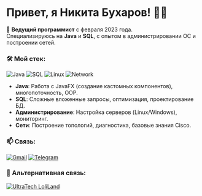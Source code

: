 # Привет, я Никита Бухаров! 👨‍💻

🚀 **Ведущий программист** с февраля 2023 года.  
Специализируюсь на **Java** и **SQL**, с опытом в администрировании ОС и построении сетей.

### 🛠 Мой стек:
![Java](https://img.shields.io/badge/Java-ED8B00?style=flat&logo=openjdk&logoColor=white)
![SQL](https://img.shields.io/badge/SQL-4479A1?style=flat&logo=postgresql&logoColor=white)
![Linux](https://img.shields.io/badge/Linux-FCC624?style=flat&logo=linux&logoColor=black)
![Network](https://img.shields.io/badge/Network-Config-2CA5E0?style=flat&logo=cisco&logoColor=white)

- **Java**: Работа с JavaFX (создание кастомных компонентов), многопоточность, OOP.  
- **SQL**: Сложные вложенные запросы, оптимизация, проектирование БД.  
- **Администрирование**: Настройка серверов (Linux/Windows), мониторинг.  
- **Сети**: Построение топологий, диагностика, базовые знания Cisco.

### 📫 Связь:
[![Gmail](https://img.shields.io/badge/Gmail-D14836?style=flat&logo=gmail&logoColor=white)](mailto:zenion2809@gmail.com)
[![Telegram](https://img.shields.io/badge/Telegram-26A5E4?style=flat&logo=telegram&logoColor=white)](https://t.me/Zenion_LL)
### 💬 Альтернативная связь:
[![UltraTech LoliLand](https://img.shields.io/badge/UltraTech-LoliLand-5865F2?style=flat&logo=discord&logoColor=white&labelColor=5865F2)](https://discord.gg/Sa7PcK7A)
